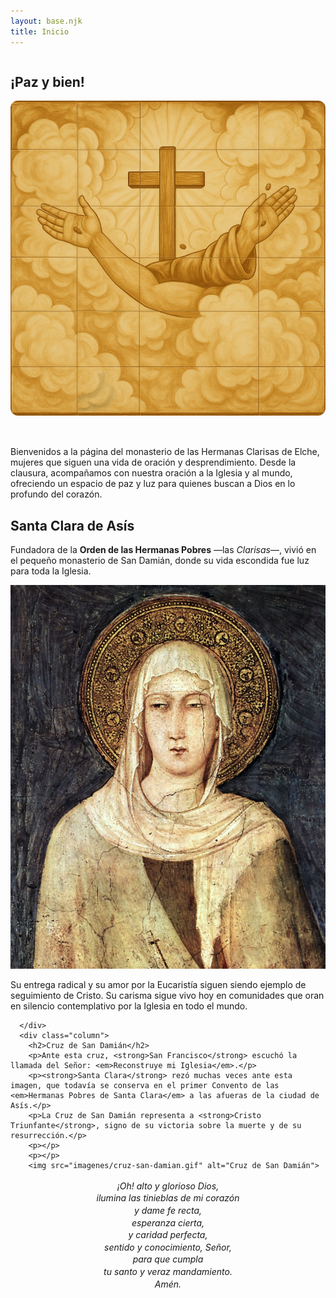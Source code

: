 ```yaml
---
layout: base.njk
title: Inicio
---
```


<section>
    <div class="row">
      <div class="column">
        <h2>¡Paz y bien!</h2>
        <img src="imagenes/paz-y-bien-ocre.png" alt="Paz y Bien" style="margin-bottom: 2rem; border-radius: 12px; max-width: 100%;"/>
        <p>
        Bienvenidos a la página del monasterio de las Hermanas Clarisas de Elche, mujeres que siguen una vida de oración y desprendimiento. Desde la clausura, acompañamos con nuestra oración a la Iglesia y al mundo, ofreciendo un espacio de paz y luz para quienes buscan a Dios en lo profundo del corazón.
        </p>
        <h2>Santa Clara de Asís</h2>
        <p>
        Fundadora de la <strong>Orden de las Hermanas Pobres</strong> —las <em>Clarisas</em>—, vivió en el pequeño monasterio de San Damián, donde su vida escondida fue luz para toda la Iglesia.
        </p>
        <img src="imagenes/simone-martini.jpg" alt="Santa Clara"><p>
        <p></p>Su entrega radical y su amor por la Eucaristía siguen siendo ejemplo de seguimiento de Cristo. Su carisma sigue vivo hoy en comunidades que oran en silencio contemplativo por la Iglesia en todo el mundo.
        
      </div>
      <div class="column">
        <h2>Cruz de San Damián</h2>
        <p>Ante esta cruz, <strong>San Francisco</strong> escuchó la llamada del Señor: <em>Reconstruye mi Iglesia</em>.</p>
        <p><strong>Santa Clara</strong> rezó muchas veces ante esta imagen, que todavía se conserva en el primer Convento de las <em>Hermanas Pobres de Santa Clara</em> a las afueras de la ciudad de Asís.</p>
        <p>La Cruz de San Damián representa a <strong>Cristo Triunfante</strong>, signo de su victoria sobre la muerte y de su resurrección.</p>
        <p></p>
        <p></p>
        <img src="imagenes/cruz-san-damian.gif" alt="Cruz de San Damián">
<p style="text-align: center; font-style: italic; line-height: 1.4; margin-top: 1rem;">
  ¡Oh! alto y glorioso Dios,<br>
  ilumina las tinieblas de mi corazón<br>
  y dame fe recta,<br>
  esperanza cierta,<br>
  y caridad perfecta,<br>
  sentido y conocimiento, Señor,<br>
  para que cumpla<br>
  tu santo y veraz mandamiento.<br>
  Amén.
</p>
      </div>
    </div>
  </section>
